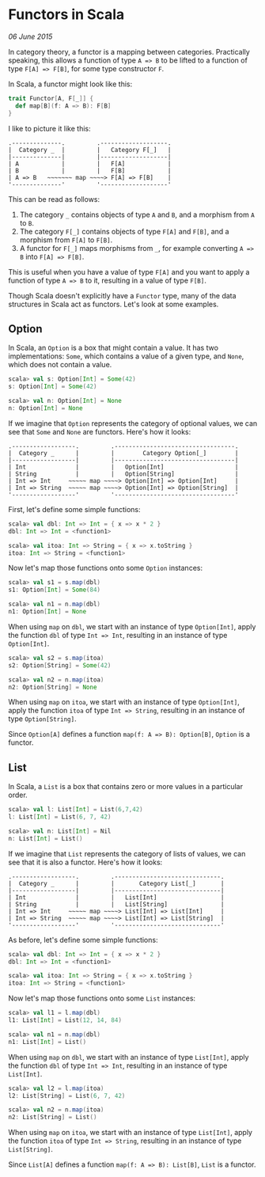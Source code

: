 # Functors in Scala

*06 June 2015*

In category theory, a functor is a mapping between categories.  Practically speaking, this allows a function of type `A => B` to be lifted to a function of type `F[A] => F[B]`, for some type constructor `F`.


In Scala, a functor might look like this:

```scala
trait Functor[A, F[_]] {
  def map[B](f: A => B): F[B]
}
```

I like to picture it like this:

```
.--------------.         .-------------------.
|  Category _  |         |   Category F[_]   |
|--------------|         |-------------------|
| A            |         |   F[A]            |
| B            |         |   F[B]            |
| A => B   ~~~~~~~ map ~~~~> F[A] => F[B]    |
'--------------'         '-------------------'
```

This can be read as follows:

1. The category `_` contains objects of type `A` and `B`, and a morphism from `A` to `B`.
2. The category `F[_]` contains objects of type `F[A]` and `F[B]`, and a morphism from `F[A]` to `F[B]`.
3. A functor for `F[_]` maps morphisms from `_`, for example converting `A => B` into `F[A] => F[B]`.

This is useful when you have a value of type `F[A]` and you want to apply a function of type `A => B` to it, resulting in a value of type `F[B]`.

Though Scala doesn't explicitly have a `Functor` type, many of the data structures in Scala act as functors.  Let's look at some examples.

## Option

In Scala, an `Option` is a box that might contain a value.  It has two implementations: `Some`, which contains a value of a given type, and `None`, which does not contain a value.

```scala
scala> val s: Option[Int] = Some(42)
s: Option[Int] = Some(42)

scala> val n: Option[Int] = None
n: Option[Int] = None
```

If we imagine that `Option` represents the category of optional values, we can see that `Some` and `None` are functors.  Here's how it looks:


```
.------------------.         .----------------------------------.
|  Category _      |         |        Category Option[_]        |
|------------------|         |----------------------------------|
| Int              |         |   Option[Int]                    |
| String           |         |   Option[String]                 |
| Int => Int     ~~~~~ map ~~~~> Option[Int] => Option[Int]     |
| Int => String  ~~~~~ map ~~~~> Option[Int] => Option[String]  |
'------------------'         '----------------------------------'
```

First, let's define some simple functions:

```scala
scala> val dbl: Int => Int = { x => x * 2 }
dbl: Int => Int = <function1>

scala> val itoa: Int => String = { x => x.toString }
itoa: Int => String = <function1>
```

Now let's map those functions onto some `Option` instances:

```scala
scala> val s1 = s.map(dbl)
s1: Option[Int] = Some(84)

scala> val n1 = n.map(dbl)
n1: Option[Int] = None
```

When using `map` on `dbl`, we start with an instance of type `Option[Int]`, apply the function `dbl` of type `Int => Int`, resulting in an instance of type `Option[Int]`.

```scala
scala> val s2 = s.map(itoa)
s2: Option[String] = Some(42)

scala> val n2 = n.map(itoa)
n2: Option[String] = None
```

When using `map` on `itoa`, we start with an instance of type `Option[Int]`, apply the function `itoa` of type `Int => String`, resulting in an instance of type `Option[String]`.

Since `Option[A]` defines a function `map(f: A => B): Option[B]`, `Option` is a functor.

## List

In Scala, a `List` is a box that contains zero or more values in a particular order.

```scala
scala> val l: List[Int] = List(6,7,42)
l: List[Int] = List(6, 7, 42)

scala> val n: List[Int] = Nil
n: List[Int] = List()
```

If we imagine that `List` represents the category of lists of values, we can see that it is also a functor.  Here's how it looks:


```
.------------------.         .------------------------------.
|  Category _      |         |       Category List[_]       |
|------------------|         |------------------------------|
| Int              |         |   List[Int]                  |
| String           |         |   List[String]               |
| Int => Int     ~~~~~ map ~~~~> List[Int] => List[Int]     |
| Int => String  ~~~~~ map ~~~~> List[Int] => List[String]  |
'------------------'         '------------------------------'
```

As before, let's define some simple functions:

```scala
scala> val dbl: Int => Int = { x => x * 2 }
dbl: Int => Int = <function1>

scala> val itoa: Int => String = { x => x.toString }
itoa: Int => String = <function1>
```

Now let's map those functions onto some `List` instances:

```scala
scala> val l1 = l.map(dbl)
l1: List[Int] = List(12, 14, 84)

scala> val n1 = n.map(dbl)
n1: List[Int] = List()
```

When using `map` on `dbl`, we start with an instance of type `List[Int]`, apply the function `dbl` of type `Int => Int`, resulting in an instance of type `List[Int]`.

```scala
scala> val l2 = l.map(itoa)
l2: List[String] = List(6, 7, 42)

scala> val n2 = n.map(itoa)
n2: List[String] = List()
```

When using `map` on `itoa`, we start with an instance of type `List[Int]`, apply the function `itoa` of type `Int => String`, resulting in an instance of type `List[String]`.

Since `List[A]` defines a function `map(f: A => B): List[B]`, `List` is a functor.
